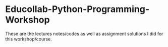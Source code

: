 # Educollab-Python-Programming-Workshop
These are the lectures notes/codes as well as assignment solutions I did for this workshop/course. 
